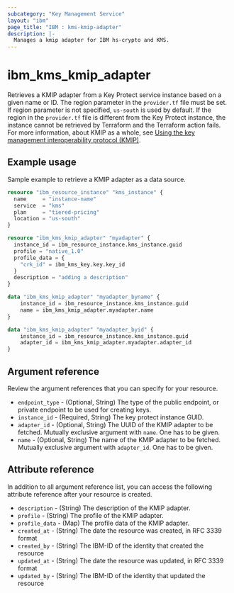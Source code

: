```yaml
---
subcategory: "Key Management Service"
layout: "ibm"
page_title: "IBM : kms-kmip-adapter"
description: |-
  Manages a kmip adapter for IBM hs-crypto and KMS.
---
```


# ibm_kms_kmip_adapter
Retrieves a KMIP adapter from a Key Protect service instance based on a given name or ID. The region parameter in the `provider.tf` file must be set. If region parameter is not specified, `us-south` is used by default. If the region in the `provider.tf` file is different from the Key Protect instance, the instance cannot be retrieved by Terraform and the Terraform action fails.
For more information, about KMIP as a whole, see [Using the key management interoperability protocol (KMIP)](https://cloud.ibm.com/docs/key-protect?topic=key-protect-kmip&interface=ui).


## Example usage 
Sample example to retrieve a KMIP adapter as a data source.

```terraform
resource "ibm_resource_instance" "kms_instance" {
  name     = "instance-name"
  service  = "kms"
  plan     = "tiered-pricing"
  location = "us-south"
}

resource "ibm_kms_kmip_adapter" "myadapter" {
  instance_id = ibm_resource_instance.kms_instance.guid
  profile = "native_1.0"
  profile_data = {
    "crk_id" = ibm_kms_key.key.key_id
  }
  description = "adding a description"
}

data "ibm_kms_kmip_adapter" "myadapter_byname" {
    instance_id = ibm_resource_instance.kms_instance.guid
    name = ibm_kms_kmip_adapter.myadapter.name
}

data "ibm_kms_kmip_adapter" "myadapter_byid" {
    instance_id = ibm_resource_instance.kms_instance.guid
    adapter_id = ibm_kms_kmip_adapter.myadapter.adapter_id
}

```


## Argument reference
Review the argument references that you can specify for your resource. 

- `endpoint_type` - (Optional, String) The type of the public endpoint, or private endpoint to be used for creating keys.
- `instance_id` - (Required, String) The key protect instance GUID.
- `adapter_id` - (Optional, String) The UUID of the KMIP adapter to be fetched. Mutually exclusive argument with `name`. One has to be given.
- `name` - (Optional, String) The name of the KMIP adapter to be fetched. Mutually exclusive argument with `adapter_id`. One has to be given.

## Attribute reference
In addition to all argument reference list, you can access the following attribute reference after your resource is created.

- `description` - (String) The description of the KMIP adapter.
- `profile` - (String) The profile of the KMIP adapter.
- `profile_data` - (Map) The profile data of the KMIP adapter.
- `created_at` - (String) The date the resource was created, in RFC 3339 format
- `created_by` - (String) The IBM-ID of the identity that created the resource
- `updated_at` - (String) The date the resource was updated, in RFC 3339 format
- `updated_by` - (String) The IBM-ID of the identity that updated the resource